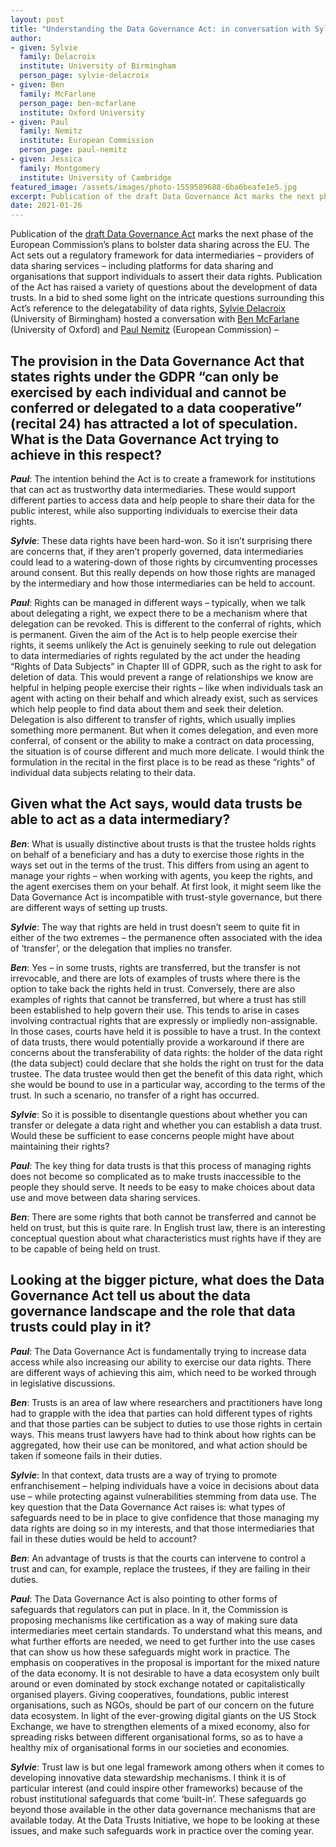 ```yaml
---
layout: post
title: "Understanding the Data Governance Act: in conversation with Sylvie Delacroix, Ben McFarlane and Paul Nemitz"
author:
- given: Sylvie
  family: Delacroix
  institute: University of Birmingham
  person_page: sylvie-delacroix
- given: Ben
  family: McFarlane
  person_page: ben-mcfarlane
  institute: Oxford University
- given: Paul
  family: Nemitz
  institute: European Commission
  person_page: paul-nemitz
- given: Jessica
  family: Montgomery
  institute: University of Cambridge
featured_image: /assets/images/photo-1559589688-6ba6beafe1e5.jpg
excerpt: Publication of the draft Data Governance Act marks the next phase of the European Commission’s plans to bolster data sharing across the EU. In a bid to shed some light on the intricate questions surrounding this Act’s reference to the delegatability of data rights, Sylvie Delacroix (University of Birmingham) hosted a conversation with Ben McFarlane (University of Oxford) and Paul Nemitz (European Commission).
date: 2021-01-26
---
```


Publication of the [draft Data Governance
Act](https://eur-lex.europa.eu/legal-content/EN/TXT/?uri=CELEX%3A52020PC0767) marks
the next phase of the European Commission’s plans to bolster data
sharing across the EU. The Act sets out a regulatory framework for data
intermediaries – providers of data sharing services – including
platforms for data sharing and organisations that support individuals to
assert their data rights. Publication of the Act has raised a variety of
questions about the development of data trusts. In a bid to shed some
light on the intricate questions surrounding this Act’s reference to the
delegatability of data rights, [Sylvie
Delacroix](https://www.birmingham.ac.uk/staff/profiles/law/delacroix-sylvie.aspx) (University
of Birmingham) hosted a conversation with
[Ben McFarlane](https://www.law.ox.ac.uk/people/ben-mcfarlane) (University
of Oxford) and [Paul
Nemitz](https://www.coleurope.eu/whoswho/person/paul.nemitz) (European
Commission) –

## The provision in the Data Governance Act that states rights under the GDPR “can only be exercised by each individual and cannot be conferred or delegated to a data cooperative” (recital 24) has attracted a lot of speculation. What is the Data Governance Act trying to achieve in this respect?

***Paul***: The intention behind the Act is to create a framework for
institutions that can act as trustworthy data intermediaries. These
would support different parties to access data and help people to share
their data for the public interest, while also supporting individuals to
exercise their data rights.

***Sylvie***: These data rights have been hard-won. So it isn’t
surprising there are concerns that, if they aren’t properly governed,
data intermediaries could lead to a watering-down of those rights by
circumventing processes around consent. But this really depends on how
those rights are managed by the intermediary and how those
intermediaries can be held to account.

***Paul***: Rights can be managed in different ways – typically, when we
talk about delegating a right, we expect there to be a mechanism where
that delegation can be revoked. This is different to the conferral of
rights, which is permanent. Given the aim of the Act is to help people
exercise their rights, it seems unlikely the Act is genuinely seeking to
rule out delegation to data intermediaries of rights regulated by the
act under the heading “Rights of Data Subjects” in Chapter III of GDPR,
such as the right to ask for deletion of data. This would prevent a
range of relationships we know are helpful in helping people exercise
their rights – like when individuals task an agent with acting on their
behalf and which already exist, such as services which help people to
find data about them and seek their deletion. Delegation is also
different to transfer of rights, which usually implies something more
permanent. But when it comes delegation, and even more conferral, of
consent or the ability to make a contract on data processing, the
situation is of course different and much more delicate. I would think
the formulation in the recital in the first place is to be read
as  these “rights” of individual data subjects relating to their data. 

## Given what the Act says, would data trusts be able to act as a data intermediary?

***Ben***: What is usually distinctive about trusts is that the trustee
holds rights on behalf of a beneficiary and has a duty to exercise those
rights in the ways set out in the terms of the trust. This differs from
using an agent to manage your rights – when working with agents, you
keep the rights, and the agent exercises them on your behalf. At first
look, it might seem like the Data Governance Act is incompatible with
trust-style governance, but there are different ways of setting up
trusts. 

***Sylvie***: The way that rights are held in trust doesn’t seem to
quite fit in either of the two extremes – the permanence often
associated with the idea of ‘transfer’, or the delegation that implies
no transfer.

***Ben***: Yes – in some trusts, rights are transferred, but the
transfer is not irrevocable, and there are lots of examples of trusts
where there is the option to take back the rights held in trust.
Conversely, there are also examples of rights that cannot be
transferred, but where a trust has still been established to help govern
their use. This tends to arise in cases involving contractual rights
that are expressly or impliedly non-assignable. In those cases, courts
have held it is possible to have a trust. In the context of data trusts,
there would potentially provide a workaround if there are concerns about
the transferability of data rights: the holder of the data right (the
data subject) could declare that she holds the right on trust for the
data trustee. The data trustee would then get the benefit of this data
right, which she would be bound to use in a particular way, according to
the terms of the trust. In such a scenario, no transfer of a right has
occurred.

***Sylvie***: So it is possible to disentangle questions about whether
you can transfer or delegate a data right and whether you can establish
a data trust. Would these be sufficient to ease concerns people might
have about maintaining their rights? 

***Paul***: The key thing for data trusts is that this process of
managing rights does not become so complicated as to make trusts
inaccessible to the people they should serve. It needs to be easy to
make choices about data use and move between data sharing services. 

***Ben***: There are some rights that both cannot be transferred and
cannot be held on trust, but this is quite rare. In English trust law,
there is an interesting conceptual question about what characteristics
must rights have if they are to be capable of being held on trust.

## Looking at the bigger picture, what does the Data Governance Act tell us about the data governance landscape and the role that data trusts could play in it?

***Paul***: The Data Governance Act is fundamentally trying to increase
data access while also increasing our ability to exercise our data
rights. There are different ways of achieving this aim, which need to be
worked through in legislative discussions. 

***Ben***: Trusts is an area of law where researchers and practitioners
have long had to grapple with the idea that parties can hold different
types of rights and that those parties can be subject to duties to use
those rights in certain ways. This means trust lawyers have had to think
about how rights can be aggregated, how their use can be monitored, and
what action should be taken if someone fails in their duties. 

***Sylvie***: In that context, data trusts are a way of trying to
promote enfranchisement – helping individuals have a voice in decisions
about data use – while protecting against vulnerabilities stemming from
data use. The key question that the Data Governance Act raises is: what
types of safeguards need to be in place to give confidence that those
managing my data rights are doing so in my interests, and that those
intermediaries that fail in these duties would be held to account? 

***Ben***: An advantage of trusts is that the courts can intervene to
control a trust and can, for example, replace the trustees, if they are
failing in their duties. 

***Paul***: The Data Governance Act is also pointing to other forms of
safeguards that regulators can put in place. In it, the Commission is
proposing mechanisms like certification as a way of making sure data
intermediaries meet certain standards. To understand what this means,
and what further efforts are needed, we need to get further into the use
cases that can show us how these safeguards might work in practice. The
emphasis on cooperatives in the proposal is important for the mixed
nature of the data economy. It is not desirable to have a data ecosystem
only built around or even dominated by stock exchange notated or
capitalistically organised players. Giving cooperatives, foundations,
public interest organisations, such as NGOs, should be part of our
concern on the future data ecosystem. In light of the ever-growing
digital giants on the US Stock Exchange, we have to strengthen elements
of a mixed economy, also for spreading risks between different
organisational forms, so as to have a healthy mix of organisational
forms in our societies and economies. 

***Sylvie***: Trust law is but one legal framework among others when it
comes to developing innovative data stewardship mechanisms. I think it
is of particular interest (and could inspire other frameworks) because
of the robust institutional safeguards that come ‘built-in’. These
safeguards go beyond those available in the other data governance
mechanisms that are available today. At the Data Trusts Initiative, we
hope to be looking at these issues, and make such safeguards work in
practice over the coming year.
